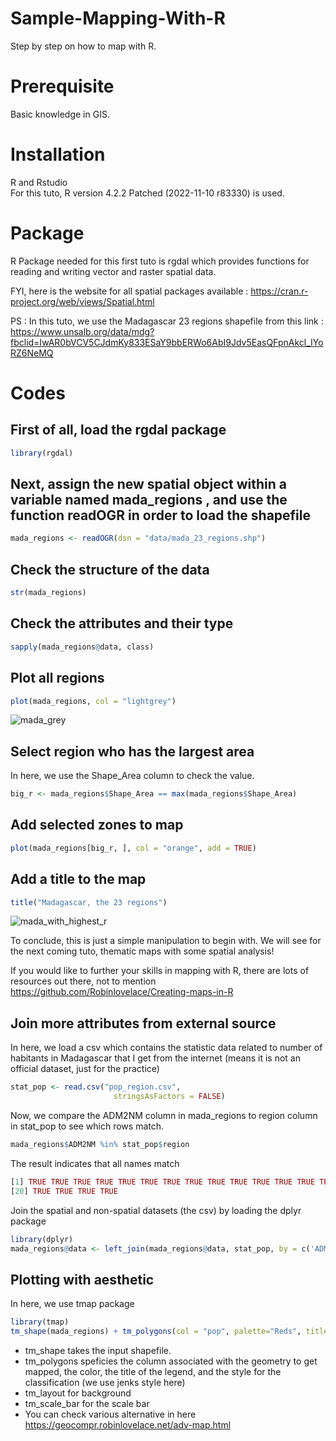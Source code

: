 # Sample-Mapping-With-R
Step by step on how to map with R.

# Prerequisite 
Basic knowledge in GIS.

# Installation
R and Rstudio <br>
For this tuto, R version 4.2.2 Patched (2022-11-10 r83330) is used.

# Package
R Package needed for this first tuto is rgdal which provides functions for reading and writing vector and raster spatial data.

FYI, here is the website for all spatial packages available : https://cran.r-project.org/web/views/Spatial.html 

PS : In this tuto, we use the Madagascar 23 regions shapefile from this link : https://www.unsalb.org/data/mdg?fbclid=IwAR0bVCV5CJdmKy833ESaY9bbERWo6AbI9Jdv5EasQFpnAkcl_IYoRZ6NeMQ 

# Codes

## First of all, load the rgdal package

```R
library(rgdal)
```

## Next, assign the new spatial object within a variable named mada_regions , and use the function readOGR in order to load the shapefile 

```R
mada_regions <- readOGR(dsn = "data/mada_23_regions.shp") 
```

## Check the structure of the data

```R
str(mada_regions)
```

## Check the attributes and their type

```R
sapply(mada_regions@data, class)

```
## Plot all regions

```R
plot(mada_regions, col = "lightgrey")
```
![mada_grey](https://user-images.githubusercontent.com/16953165/211030473-3824f4a1-e4ab-4ab9-911b-574d7c2a9dd8.png)

## Select region who has the largest area
In here, we use the Shape_Area column to check the value.
```R
big_r <- mada_regions$Shape_Area == max(mada_regions$Shape_Area)
```
## Add selected zones to map
```R
plot(mada_regions[big_r, ], col = "orange", add = TRUE) 
```
## Add a title to the map
```R
title("Madagascar, the 23 regions")
```
![mada_with_highest_r](https://user-images.githubusercontent.com/16953165/211030987-725bca3a-f2a3-473f-bc48-43f06f0732e6.png)


To conclude, this is just a simple manipulation to begin with. We will see for the next coming tuto, thematic maps with some spatial analysis!

If you would like to further your skills in mapping with R, there are lots of resources out there, not to mention https://github.com/Robinlovelace/Creating-maps-in-R

## Join more attributes from external source

In here, we load a csv which contains the statistic data related to number of habitants in Madagascar that I get from the internet (means it is not an official dataset, just for the practice) 

```R
stat_pop <- read.csv("pop_region.csv",
                       stringsAsFactors = FALSE)
```
Now, we compare the ADM2NM column in mada_regions to region column in stat_pop to see which rows match.
```R
mada_regions$ADM2NM %in% stat_pop$region
```

The result indicates that all names match

```R
[1] TRUE TRUE TRUE TRUE TRUE TRUE TRUE TRUE TRUE TRUE TRUE TRUE TRUE TRUE TRUE TRUE TRUE TRUE TRUE
[20] TRUE TRUE TRUE TRUE

```
Join the spatial and non-spatial datasets (the csv) by loading the dplyr package
```R
library(dplyr)
mada_regions@data <- left_join(mada_regions@data, stat_pop, by = c('ADM2NM' = 'region'))
```
## Plotting with aesthetic 

In here, we use tmap package

```R
library(tmap)  
tm_shape(mada_regions) + tm_polygons(col = "pop", palette="Reds", title="Number of Population", style="jenks") + tm_layout(bg.color = "lightblue")+tm_scale_bar(breaks = c(0, 100, 200), text.size = 0.7) 

```
- tm_shape takes the input shapefile. 
- tm_polygons speficies the column associated with the geometry to get mapped, the color, the title of the legend, and the style for the classification (we use jenks style here)
- tm_layout for background
- tm_scale_bar for the scale bar
- You can check various alternative in here https://geocompr.robinlovelace.net/adv-map.html 



